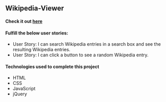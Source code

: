 ## Wikipedia-Viewer
#### Check it out [here](https://c0d0er.github.io/Simon-Game/)

#### Fulfill the below user stories:
- User Story: I can search Wikipedia entries in a search box and see the resulting Wikipedia entries.
- User Story: I can click a button to see a random Wikipedia entry.

#### Technologies used to complete this project
- HTML
- CSS
- JavaScript
- jQuery
